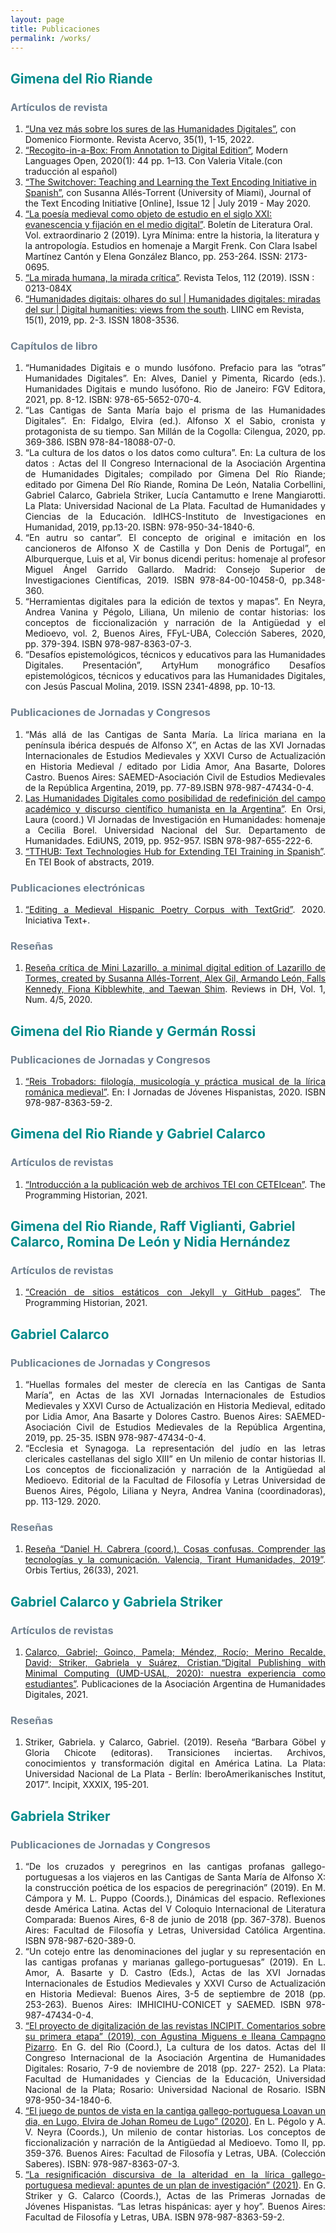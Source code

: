 ```yaml
---
layout: page
title: Publicaciones
permalink: /works/
---
```


<h2 style="color: DarkCyan;">Gimena del Rio Riande</h2>
<h3 style="color: SlateGray;">Artículos de revista</h3>

<ol type="1">
<li class="prosa"><a href="https://revista.an.gov.br/index.php/revistaacervo/article/view/1850" target="_blank"> “Una vez más sobre los sures de las Humanidades Digitales”</a>, con Domenico Fiormonte. Revista Acervo, 35(1), 1-15, 2022.</li>
<li class="prosa"><a href="https://doi.org/10.3828/mlo.v0i0.299"  target="_blank">“Recogito-in-a-Box: From Annotation to Digital Edition”</a>, Modern Languages Open, 2020(1): 44 pp. 1–13. Con Valeria Vitale.(con traducción al español)</li>
<li class="prosa"><a href="https://doi.org/10.4000/jtei.2994" target="_blank">“The Switchover: Teaching and Learning the Text Encoding Initiative in Spanish”</a>, con Susanna Allés-Torrent (University of Miami), Journal of the Text Encoding Initiative [Online], Issue 12 | July 2019 - May 2020.</li>
<li class="prosa"><a href="https://revistaselectronicas.ujaen.es/index.php/blo/article/view/4940" target="_blank">“La poesía medieval como objeto de estudio en el siglo XXI: evanescencia y fijación en el medio digital”</a>. Boletín de Literatura Oral. Vol. extraordinario 2 (2019). Lyra Mínima: entre la historia, la literatura y la antropología. Estudios en homenaje a Margit Frenk. Con Clara Isabel Martínez Cantón y Elena González Blanco, pp. 253-264. ISSN: 2173-0695.</li>
<li class="prosa"><a href="http://revista.ibict.br/liinc/article/view/4745/4133" target="_blank">“La mirada humana, la mirada crítica”</a>. Revista Telos, 112 (2019). ISSN : 0213-084X</li>
<li class="prosa"><a href="https://revista.ibict.br/liinc/article/view/4745" target="_blank">“Humanidades digitais: olhares do sul | Humanidades digitales: miradas del sur | Digital humanities: views from the south</a>. LIINC em Revista, 15(1), 2019, pp. 2-3. ISSN 1808-3536.</li>
</ol>

<h3 style="color: SlateGray;">Capítulos de libro</h3>
<ol type="2">
<li align="justify">“Humanidades Digitais e o mundo lusófono. Prefacio para las “otras” Humanidades Digitales”. En: Alves, Daniel y Pimenta, Ricardo (eds.). Humanidades Digitais e mundo lusófono. Rio de Janeiro: FGV Editora, 2021, pp. 8-12. ISBN: 978-65-5652-070-4.</li>
<li align="justify">“Las Cantigas de Santa María bajo el prisma de las Humanidades Digitales”. En: Fidalgo, Elvira (ed.). Alfonso X el Sabio, cronista y protagonista de su tiempo. San Millán de la Cogolla: Cilengua, 2020, pp. 369-386. ISBN 978-84-18088-07-0.</li>
<li align="justify">“La cultura de los datos o los datos como cultura”. En: La cultura de los datos : Actas del II Congreso Internacional de la Asociación Argentina de Humanidades Digitales; compilado por Gimena Del Río Riande; editado por Gimena Del Río Riande, Romina De León, Natalia Corbellini, Gabriel Calarco, Gabriela Striker, Lucía Cantamutto e Irene Mangiarotti. La Plata: Universidad Nacional de La Plata. Facultad de Humanidades y Ciencias de la Educación. IdIHCS-Instituto de Investigaciones en Humanidad, 2019, pp.13-20. ISBN: 978-950-34-1840-6.</li>
<li align="justify">“En autru so cantar”. El concepto de original e imitación en los cancioneros de Alfonso X de Castilla y Don Denis de Portugal”, en Alburquerque, Luis et al, Vir bonus dicendi peritus: homenaje al profesor Miguel Ángel Garrido Gallardo. Madrid: Consejo Superior de Investigaciones Científicas, 2019. ISBN 978-84-00-10458-0, pp.348-360.</li>
<li align="justify">“Herramientas digitales para la edición de textos y mapas”. En Neyra, Andrea Vanina y Pégolo, Liliana, Un milenio de contar historias: los conceptos de ficcionalización y narración de la Antigüedad y el Medioevo, vol. 2, Buenos Aires, FFyL-UBA, Colección Saberes, 2020, pp. 379-394. ISBN 978-987-8363-07-3.
<li align="justify">“Desafíos epistemológicos, técnicos y educativos para las Humanidades Digitales. Presentación”, ArtyHum monográfico Desafíos epistemológicos, técnicos y educativos para las Humanidades Digitales, con Jesús Pascual Molina, 2019. ISSN 2341-4898, pp. 10-13.</li>
</ol>

<h3 style="color: SlateGray;">Publicaciones de Jornadas y Congresos</h3>
<ol type="3">
<li align="justify">“Más allá de las Cantigas de Santa María. La lírica mariana en la península ibérica después de Alfonso X”, en Actas de las XVI Jornadas Internacionales de Estudios Medievales y XXVI Curso de Actualización en Historia Medieval / editado por Lidia Amor, Ana Basarte, Dolores Castro. Buenos Aires: SAEMED-Asociación Civil de Estudios Medievales de la República Argentina, 2019, pp. 77-89.ISBN 978-987-47434-0-4. </li>
<li align="justify"><a href=“http://repositoriodigital.uns.edu.ar/handle/123456789/4745" target="_blank">Las Humanidades Digitales como posibilidad de redefinición del campo académico y discurso científico humanista en la Argentina”</a>. En Orsi, Laura (coord.) VI Jornadas de Investigación en Humanidades: homenaje a Cecilia Borel. Universidad Nacional del Sur. Departamento de Humanidades. EdiUNS, 2019, pp. 952-957. ISBN 978-987-655-222-6.</li>
<li align="justify"> <a href="https://gams.uni-graz.at/o:tei2019.bookofabstracts" target="_blank">“TTHUB: Text Technologies Hub for Extending TEI Training in Spanish”</a>. En TEI Book of abstracts, 2019.</li>
</ol>


<h3 style="color: SlateGray;">Publicaciones electrónicas</h3>
<ol type="4">
<li align="justify"><a href="https://www.text-plus.org/en/research-data/user-story-407/" target="_blank">“Editing a Medieval Hispanic Poetry Corpus with TextGrid”</a>. 2020. Iniciativa Text+.</li>
</ol>
 
<h3 style="color: SlateGray;">Reseñas</h3>
<ol type="5">
<li align="justify"><a href="https://doi.org/10.21428/3e88f64f.de565313" target="_blank">Reseña crítica de Mini Lazarillo, a minimal digital edition of Lazarillo de Tormes, created by Susanna Allés-Torrent, Alex Gil, Armando León, Falls Kennedy, Fiona Kibblewhite, and Taewan Shim</a>. Reviews in DH, Vol. 1, Num. 4/5, 2020.</li>
</ol>
 

<h2 style="color: DarkCyan;">Gimena del Rio Riande y Germán Rossi</h2>
<h3 style="color: SlateGray;">Publicaciones de Jornadas y Congresos</h3>
<ol type="6">
<li align="justify"><a href="http://eventosacademicos.filo.uba.ar/index.php/JJH/IJJH" target="_blank">“Reis Trobadors: filología, musicología y práctica musical de la lírica románica medieval”</a>. En: I Jornadas de Jóvenes Hispanistas, 2020. ISBN 978-987-8363-59-2.</li>
</ol>


<h2 style="color: DarkCyan;">Gimena del Rio Riande y Gabriel Calarco</h2>
<h3 style="color: SlateGray;">Artículos de revistas</h3>
<ol type="7">
<li align="justify"> <a href="https://doi.org/10.46430/phes0056" target="_blank">“Introducción a la publicación web de archivos TEI con CETEIcean”</a>. The Programming Historian, 2021. </li>
</ol>

<h2 style="color: DarkCyan;">Gimena del Rio Riande, Raff Viglianti, Gabriel Calarco, Romina De León y Nidia Hernández</h2>
<h3 style="color: SlateGray;">Artículos de revistas</h3>
<ol type="8">
<li align="justify"> <a href="https://doi.org/10.46430/phes0050" target="_blank">“Creación de sitios estáticos con Jekyll y GitHub pages”</a>. The Programming Historian, 2021. </li>
</ol>

<h2 style="color: DarkCyan;">Gabriel Calarco</h2>
<h3 style="color: SlateGray;">Publicaciones de Jornadas y Congresos</h3>
<ol type="9">
<li align="justify">“Huellas formales del mester de clerecía en las Cantigas de Santa María”, en Actas de las XVI Jornadas Internacionales de Estudios Medievales y XXVI Curso de Actualización en Historia Medieval, editado por Lidia Amor, Ana Basarte y Dolores Castro. Buenos Aires: SAEMED-Asociación Civil de Estudios Medievales de la República Argentina, 2019, pp. 25-35. ISBN 978-987-47434-0-4.</li>
<li align="justify">“Ecclesia et Synagoga. La representación del judío en las letras clericales castellanas del siglo XIII” en Un milenio de contar historias II. Los conceptos de ficcionalización y narración de la Antigüedad al Medioevo. Editorial de la Facultad de Filosofía y Letras Universidad de Buenos Aires, Pégolo, Liliana y Neyra, Andrea Vanina (coordinadoras), pp. 113-129. 2020.</li>
</ol>

<h3 style="color: SlateGray;">Reseñas</h3>
<ol type="10">
<li align="justify"><a href=" https://doi.org/10.24215/18517811e204" target="_blank">Reseña “Daniel H. Cabrera (coord.), Cosas confusas. Comprender las tecnologí­as y la comunicación. Valencia, Tirant Humanidades, 2019”</a>. Orbis Tertius, 26(33), 2021.</li>
</ol>


<h2 style="color: DarkCyan;">Gabriel Calarco y Gabriela Striker</h2>
<h3 style="color: SlateGray;">Artículos de revistas</h3>
<ol type="11">
<li align="justify"><a href="https://www.aacademica.org/noviembrehd/29" target="_blank">Calarco, Gabriel; Goinco, Pamela; Méndez, Rocío; Merino Recalde, David; Striker, Gabriela y Suárez, Cristian.“Digital Publishing with Minimal Computing (UMD-USAL, 2020): nuestra experiencia como estudiantes”</a>. Publicaciones de la Asociación Argentina de Humanidades Digitales, 2021. </li>
</ol>

<h3 style="color: SlateGray;">Reseñas</h3>
<ol type="12">
<li align="justify">Striker, Gabriela. y Calarco, Gabriel. (2019). Reseña “Barbara Göbel y Gloria Chicote (editoras). Transiciones inciertas. Archivos, conocimientos y transformación digital en América Latina. La Plata: Universidad Nacional de La Plata - Berlín: IberoAmerikanisches Institut, 2017”. Incipit, XXXIX, 195-201.</li>
</ol>

<h2 style="color: DarkCyan;">Gabriela Striker</h2>
<h3 style="color: SlateGray;">Publicaciones de Jornadas y Congresos</h3>
<ol type="13">
<li align="justify">“De los cruzados y peregrinos en las cantigas profanas gallego-portuguesas a los viajeros en las Cantigas de Santa María de Alfonso X: la construcción poética de los espacios de peregrinación” (2019). En M. Cámpora y M. L. Puppo (Coords.), Dinámicas del espacio. Reflexiones desde América Latina. Actas del V Coloquio Internacional de Literatura Comparada: Buenos Aires, 6-8 de junio de 2018 (pp. 367-378). Buenos Aires: Facultad de Filosofía y Letras, Universidad Católica Argentina. ISBN 978-987-620-389-0.</li>
<li align="justify">“Un cotejo entre las denominaciones del juglar y su representación en las cantigas profanas y marianas gallego-portuguesas” (2019). En L. Amor, A. Basarte y D. Castro (Eds.), Actas de las XVI Jornadas Internacionales de Estudios Medievales y XXVI Curso de Actualización en Historia Medieval: Buenos Aires, 3-5 de septiembre de 2018 (pp. 253-263). Buenos Aires: IMHICIHU-CONICET y SAEMED. ISBN 978-987-47434-0-4.</li>
<li align="justify"><a href="https://www.aacademica.org/aahd2018/35" target="_blank">“El proyecto de digitalización de las revistas INCIPIT. Comentarios sobre su primera etapa” (2019), con Agustina Miguens e Ileana Campagno Pizarro</a>. En G. del Rio (Coord.), La cultura de los datos. Actas del II Congreso Internacional de la Asociación Argentina de Humanidades Digitales: Rosario, 7-9 de noviembre de 2018 (pp. 227- 252). La Plata: Facultad de Humanidades y Ciencias de la Educación, Universidad Nacional de la Plata; Rosario: Universidad Nacional de Rosario. ISBN 978-950-34-1840-6.</li>
<li align="justify"><a href="http://publicaciones.filo.uba.ar/un-milenio-de-contar-historias-ii" target="_blank">“El juego de puntos de vista en la cantiga gallego-portuguesa Loavan un dia, en Lugo, Elvira de Johan Romeu de Lugo” (2020)</a>. En L. Pégolo y A. V. Neyra (Coords.), Un milenio de contar historias. Los conceptos de ficcionalización y narración  de la Antigüedad al Medioevo. Tomo II, pp. 359-376. Buenos Aires: Facultad de Filosofía y Letras, UBA. (Colección Saberes). ISBN: 978-987-8363-07-3. </li>
<li align="justify"><a href="http://eventosacademicos.filo.uba.ar/index.php/JJH/IJJH" target="_blank">“La resignificación discursiva de la alteridad en la lírica gallego-portuguesa medieval: apuntes de un plan de investigación” (2021)</a>. En G. Striker y G. Calarco (Coords.), Actas de las Primeras Jornadas de Jóvenes Hispanistas. “Las letras hispánicas: ayer y hoy”. Buenos Aires: Facultad de Filosofía y Letras, UBA.  ISBN 978-987-8363-59-2.</li>
</ol>
